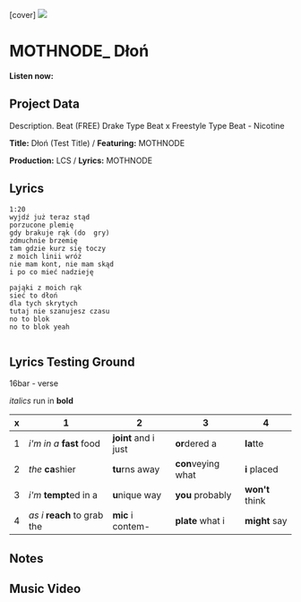 [cover] ![](57175019_319474918741616_8502199518755923887_n.jpg)

# MOTHNODE_ Dłoń

**Listen now:**

## Project Data

Description.
Beat (FREE) Drake Type Beat x Freestyle Type Beat - Nicotine

**Title:** Dłoń (Test Title) / **Featuring:** MOTHNODE

**Production:** LCS / **Lyrics:** MOTHNODE

## Lyrics

```
1:20
wyjdź już teraz stąd
porzucone plemię
gdy brakuje rąk (do  gry)
zdmuchnie brzemię
tam gdzie kurz się toczy
z moich linii wróż
nie mam kont, nie mam skąd
i po co mieć nadzieję

pająki z moich rąk
sieć to dłoń
dla tych skrytych
tutaj nie szanujesz czasu
no to blok
no to blok yeah


```

## Lyrics Testing Ground

16bar - verse

*italics* run in
**bold**

| x | 1 | 2 | 3 | 4 |
|---|---|---|---|---|
| 1 | *i'm in a* **fast** food | **joint** and i just  | **or**dered a  | **la**tte  |
| 2 | *the* **ca**shier | **tu**rns away  |  **con**veying what |  **i** placed |
| 3 | *i'm* **tempt**ed in a | **u**nique way  |  **you** probably |  **won't** think |
| 4 | *as i* **reach** to grab the |  **mic** i contem-  | **plate** what i | **might** say |

## Notes

## Music Video
